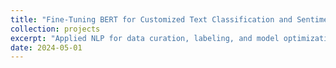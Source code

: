 ```yaml
---
title: "Fine-Tuning BERT for Customized Text Classification and Sentiment Analysis"
collection: projects
excerpt: "Applied NLP for data curation, labeling, and model optimization, boosting classification accuracy."
date: 2024-05-01
---
```

